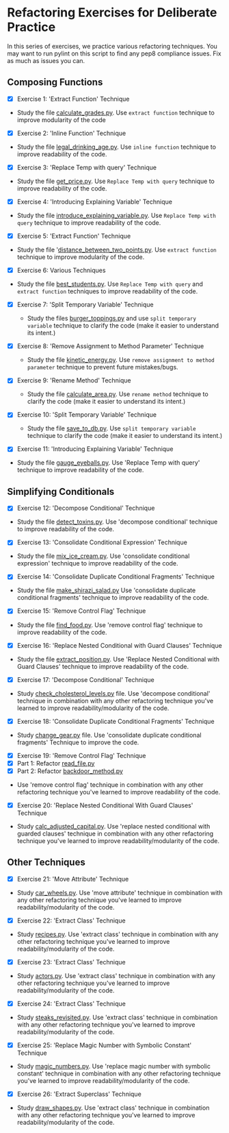 # Refactoring Exercises for Deliberate Practice

In this series of exercises, we practice various refactoring techniques. You may want to run pylint on this script to find any pep8 compliance issues. Fix as much as issues you can.

## Composing Functions

- [x]  Exercise 1: 'Extract Function' Technique
  - Study the file [calculate_grades.py](calculate_grades.py). Use `extract function` technique to improve modularity of the code
  
- [x]  Exercise 2: 'Inline Function' Technique
  - Study the file [legal_drinking_age.py](legal_drinking_age.py). Use `inline function` technique to improve readability of the code.
  
- [x]  Exercise 3: 'Replace Temp with query' Technique
  - Study the file [get_price.py](get_price.py). Use `Replace Temp with query` technique to improve readability of the code.

- [x]  Exercise 4: 'Introducing Explaining Variable' Technique
  - Study the file [introduce_explaining_variable.py](introduce_explaining_variable.py). Use `Replace Temp with query` technique to improve readability of the code.

- [x]  Exercise 5: 'Extract Function' Technique
  - Study the file '[distance_between_two_points.py](distance_between_two_points.py). Use `extract function` technique to improve modularity of the code.

- [x]  Exercise 6: Various Techniques
  - Study the file [best_students.py](best_students.py). Use `Replace Temp with query` and `extract function` techniques to improve readability of the code.

- [x] Exercise 7: 'Split Temporary Variable' Technique
  - Study the files [burger_toppings.py](burger_toppings.py) and use `split temporary variable` technique to clarify the code (make it easier to understand its intent.)

- [x] Exercise 8: 'Remove Assignment to Method Parameter' Technique
  - Study the file [kinetic_energy.py](kinetic_energy.py). Use `remove assignment to method parameter` technique to prevent future mistakes/bugs.

- [x] Exercise 9: 'Rename Method' Technique
  - Study the file [calculate_area.py](calculate_area.py). Use `rename method` technique to clarify the code (make it easier to understand its intent.)

- [x] Exercise 10: 'Split Temporary Variable' Technique
  - Study the file [save_to_db.py](save_to_db.py). Use `split temporary variable` technique to clarify the code (make it easier to understand its intent.)

- [x]  Exercise 11: 'Introducing Explaining Variable' Technique
  - Study the file [gauge_eyeballs.py](gauge_eyeballs.py). Use 'Replace Temp with query' technique to improve readability of the code. 

## Simplifying Conditionals

- [x]  Exercise 12: 'Decompose Conditional' Technique
  - Study the file [detect_toxins.py](detect_toxins.py). Use 'decompose conditional' technique to improve readability of the code.

- [x]  Exercise  13: 'Consolidate Conditional Expression' Technique
  - Study the file [mix_ice_cream.py](mix_ice_cream.py). Use 'consolidate conditional expression' technique to improve readability of the code.

- [x]  Exercise  14: 'Consolidate Duplicate Conditional Fragments' Technique
  - Study the file [make_shirazi_salad.py](make_shirazi_salad.py) Use 'consolidate duplicate conditional fragments' technique to improve readability of the code.

- [x]  Exercise  15: 'Remove Control Flag' Technique
  - Study the file [find_food.py](find_food.py). Use 'remove control flag' technique to improve readability of the code.

- [x]  Exercise  16: 'Replace Nested Conditional with Guard Clauses' Technique
  - Study the file [extract_position.py](extract_position.py). Use 'Replace Nested Conditional with Guard Clauses' technique to improve readability of the code.

- [x]  Exercise  17: 'Decompose Conditional' Technique
  - Study [check_cholesterol_levels.py](check_cholesterol_levels.py) file. Use 'decompose conditional' technique in combination with any other refactoring technique you've learned to improve readability/modularity of the code.

- [x]  Exercise  18: 'Consolidate Duplicate Conditional Fragments' Technique
  - Study [change_gear.py](change_gear.py) file. Use 'consolidate duplicate conditional fragments' Technique to improve the code.

- [x]  Exercise 19: 'Remove Control Flag' Technique
  - [x] Part 1: Refactor [read_file.py](read_file.py)
  - [x] Part 2: Refactor [backdoor_method.py](backdoor_method.py)
  - Use 'remove control flag' technique in combination with any other refactoring technique you've learned to improve readability of the code.

- [x]  Exercise 20: 'Replace Nested Conditional With Guard Clauses' Technique
  - Study [calc_adjusted_capital.py](calc_adjusted_capital.py). Use 'replace nested conditional with guarded clauses' technique in combination with any other refactoring technique you've learned to improve readability/modularity of the code.

## Other Techniques

- [x] Exercise 21: 'Move Attribute' Technique
- Study [car_wheels.py](car_wheels.py). Use 'move attribute' technique in combination with any other refactoring technique you've learned to improve readability/modularity of the code.

- [x] Exercise 22: 'Extract Class' Technique
- Study [recipes.py](recipes.py). Use 'extract class' technique in combination with any other refactoring technique you've learned to improve readability/modularity of the code.

- [x] Exercise 23: 'Extract Class' Technique
- Study [actors.py](actors.py). Use 'extract class' technique in combination with any other refactoring technique you've learned to improve readability/modularity of the code.

- [x] Exercise 24: 'Extract Class' Technique
- Study [steaks_revisited.py](steaks_revisited.py). Use 'extract class' technique in combination with any other refactoring technique you've learned to improve readability/modularity of the code.

- [x] Exercise 25: 'Replace Magic Number with Symbolic Constant' Technique
- Study [magic_numbers.py](magic_numbers.py). Use 'replace magic number with symbolic constant' technique in combination with any other refactoring technique you've learned to improve readability/modularity of the code.

- [x] Exercise 26: 'Extract Superclass' Technique
- Study [draw_shapes.py](draw_shapes.py). Use 'extract class' technique in combination with any other refactoring technique you've learned to improve readability/modularity of the code.
